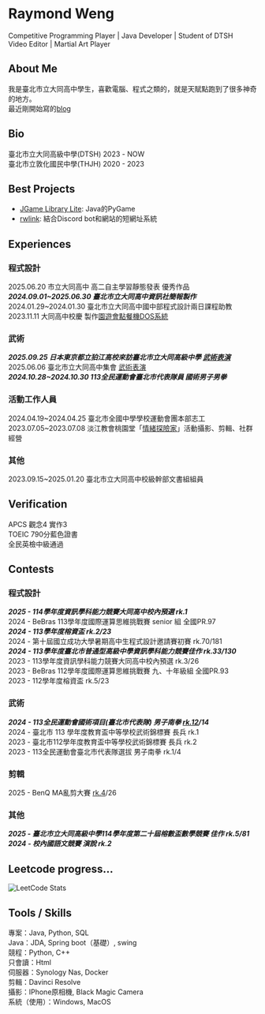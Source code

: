 
# Raymond Weng
Competitive Programming Player | Java Developer | Student of DTSH  
Video Editor | Martial Art Player

## About Me

我是臺北市立大同高中學生，喜歡電腦、程式之類的，就是天賦點跑到了很多神奇的地方。  
最近剛開始寫的[blog](https://raymond-weng.github.io/)  

## Bio

臺北市立大同高級中學(DTSH) 2023 - NOW  
臺北市立敦化國民中學(THJH) 2020 - 2023

## Best Projects

- [JGame Library Lite](https://github.com/Raymond-Weng/JGame-Library-Lite): Java的PyGame
- [rwlink](https://github.com/Raymond-Weng/New-Short-Link): 結合Discord bot和網站的短網址系統

## Experiences
### 程式設計
2025.06.20 市立大同高中 高二自主學習靜態發表 優秀作品  
***2024.09.01\~2025.06.30 臺北市立大同高中資訊社簡報製作***  
2024.01.29\~2024.01.30 臺北市立大同高中國中部程式設計兩日課程助教  
2023.11.11 大同高中校慶 製作[園遊會點餐機DOS系統](https://github.com/Raymond-Weng/Ordering-System)  

### 武術
***2025.09.25 日本東京都立狛江高校來訪臺北市立大同高級中學 [武術表演](https://youtu.be/KBLUob7YuGA)***  
2025.06.06 臺北市立大同高中集會 [武術表演](https://youtu.be/-R7lVQkacX4)  
***2024.10.28~2024.10.30 113全民運動會臺北市代表隊員 國術男子男拳***  

### 活動工作人員
2024.04.19\~2024.04.25 臺北市全國中學學校運動會團本部志工  
2023.07.05\~2023.07.08 淡江教會桃園堂「[情緒探險家](https://www.youtube.com/@qingxuguanli)」活動攝影、剪輯、社群經營  

### 其他
2023.09.15\~2025.01.20 臺北市立大同高中校級幹部文書組組員  

## Verification

APCS 觀念4 實作3  
TOEIC 790分藍色證書  
全民英檢中級通過  

## Contests
### 程式設計
***2025 - 114學年度資訊學科能力競賽大同高中校內預選 rk.1***  
2024 - BeBras 113學年度國際運算思維挑戰賽 senior 組 全國PR.97  
***2024 - 113學年度榕資盃 rk.2/23***  
2024 - 第十屆國立成功大學暑期高中生程式設計邀請賽初賽 rk.70/181  
***2024 - 113學年度臺北市普通型高級中學資訊學科能力競賽佳作 rk.33/130***  
2023 - 113學年度資訊學科能力競賽大同高中校內預選 rk.3/26  
2023 - BeBras 112學年度國際運算思維挑戰賽 九、十年級組 全國PR.93  
2023 - 112學年度榕資盃 rk.5/23  

### 武術
***2024 - 113全民運動會國術項目(臺北市代表隊) 男子南拳 [rk.12](https://www.youtube.com/watch?v=iM_OswxoUio)/14***  
2024 - 臺北市 113 學年度教育盃中等學校武術錦標賽 長兵 rk.1  
2023 - 臺北市112學年度教育盃中等學校武術錦標賽 長兵 rk.2  
2023 - 113全民運動會臺北市代表隊選拔 男子南拳 rk.1/4  

### 剪輯
2025 - BenQ MA亂剪大賽 [rk.4](https://youtu.be/J0XlvCpXB-0?si=stEyJtbTivGTmBoG)/26  

### 其他
***2025 - 臺北市立大同高級中學114學年度第二十屆榕數盃數學競賽 佳作 rk.5/81***  
***2024 - 校內國語文競賽 演說 rk.2***  

## Leetcode progress...

![LeetCode Stats](https://leetcode.card.workers.dev/RaymondWeng?theme=dark&font=baloo&extension=activity)

## Tools / Skills

專案：Java, Python, SQL  
Java：JDA, Spring boot（基礎）, swing  
競程：Python, C++  
只會讀：Html  
伺服器：Synology Nas, Docker  
剪輯：Davinci Resolve  
攝影：IPhone原相機, Black Magic Camera  
系統（使用）：Windows, MacOS  
